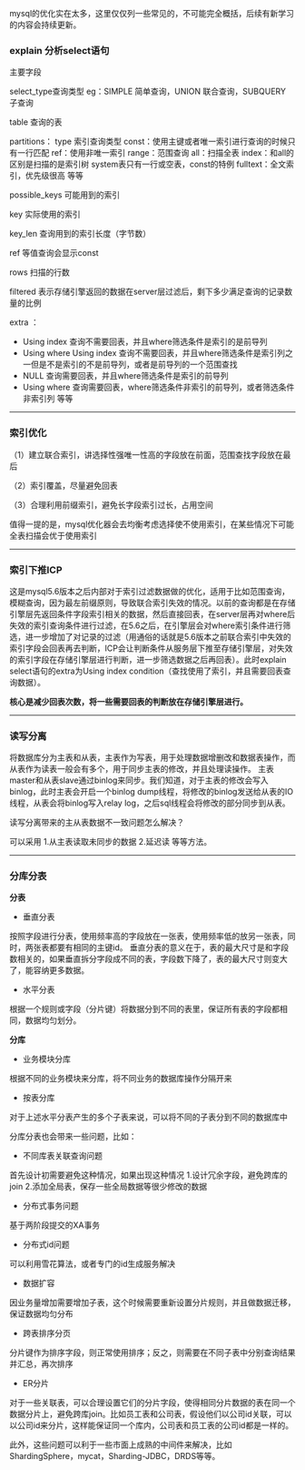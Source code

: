 mysql的优化实在太多，这里仅仅列一些常见的，不可能完全概括，后续有新学习的内容会持续更新。

### explain 分析select语句
主要字段

select_type查询类型  eg：SIMPLE 简单查询，UNION 联合查询，SUBQUERY 子查询

table  查询的表

partitions：
type  索引查询类型  const：使用主键或者唯一索引进行查询的时候只有一行匹配 ref：使用非唯一索引 range：范围查询  all：扫描全表 index：和all的区别是扫描的是索引树 system表只有一行或空表，const的特例 fulltext：全文索引，优先级很高 等等

possible_keys  可能用到的索引

key  实际使用的索引

key_len 查询用到的索引长度（字节数）

ref  等值查询会显示const

rows  扫描的行数

filtered  表示存储引擎返回的数据在server层过滤后，剩下多少满足查询的记录数量的比例

extra ：
- Using index 查询不需要回表，并且where筛选条件是索引的是前导列   
- Using where Using index 查询不需要回表，并且where筛选条件是索引列之一但是不是索引的不是前导列，或者是前导列的一个范围查找 
- NULL  查询需要回表，并且where筛选条件是索引的前导列      
- Using where  查询需要回表，where筛选条件非索引的前导列，或者筛选条件非索引列 
等等


----------

		
### 索引优化
（1）建立联合索引，讲选择性强唯一性高的字段放在前面，范围查找字段放在最后

（2）索引覆盖，尽量避免回表

（3）合理利用前缀索引，避免长字段索引过长，占用空间

值得一提的是，mysql优化器会去均衡考虑选择使不使用索引，在某些情况下可能全表扫描会优于使用索引

----------


### 索引下推ICP
这是mysql5.6版本之后内部对于索引过滤数据做的优化，适用于比如范围查询，模糊查询，因为最左前缀原则，导致联合索引失效的情况。以前的查询都是在存储引擎层先返回条件字段索引相关的数据，然后直接回表，在server层再对where后失效的索引查询条件进行过滤，在5.6之后，在引擎层会对where索引条件进行筛选，进一步增加了对记录的过滤（用通俗的话就是5.6版本之前联合索引中失效的索引字段会回表再去判断，ICP会让判断条件从服务层下推至存储引擎层，对失效的索引字段在存储引擎层进行判断，进一步筛选数据之后再回表）。此时explain select语句的extra为Using index condition（查找使用了索引，并且需要回表查询数据）。

**核心是减少回表次数，将一些需要回表的判断放在存储引擎层进行。**

----------


### 读写分离
将数据库分为主表和从表，主表作为写表，用于处理数据增删改和数据表操作，而从表作为读表一般会有多个，用于同步主表的修改，并且处理读操作。
主表master和从表slave通过binlog来同步。我们知道，对于主表的修改会写入binlog，此时主表会开启一个binlog dump线程，将修改的binlog发送给从表的IO线程，从表会将binlog写入relay log，之后sql线程会将修改的部分同步到从表。

读写分离带来的主从表数据不一致问题怎么解决？

可以采用 1.从主表读取未同步的数据 2.延迟读 等等方法。

----------


### 分库分表
**分表** 
- 垂直分表

按照字段进行分表，使用频率高的字段放在一张表，使用频率低的放另一张表，同时，两张表都要有相同的主键id。
垂直分表的意义在于，表的最大尺寸是和字段数相关的，如果垂直拆分字段成不同的表，字段数下降了，表的最大尺寸则变大了，能容纳更多数据。

- 水平分表

根据一个规则或字段（分片键）将数据分到不同的表里，保证所有表的字段都相同，数据均匀划分。

**分库** 
- 业务模块分库

根据不同的业务模块来分库，将不同业务的数据库操作分隔开来

- 按表分库

对于上述水平分表产生的多个子表来说，可以将不同的子表分到不同的数据库中

分库分表也会带来一些问题，比如：
- 不同库表关联查询问题

首先设计初需要避免这种情况，如果出现这种情况
1.设计冗余字段，避免跨库的join
2.添加全局表，保存一些全局数据等很少修改的数据
- 分布式事务问题

基于两阶段提交的XA事务
- 分布式id问题

可以利用雪花算法，或者专门的id生成服务解决
- 数据扩容

因业务量增加需要增加子表，这个时候需要重新设置分片规则，并且做数据迁移，保证数据均匀分布
- 跨表排序分页

分片键作为排序字段，则正常使用排序；反之，则需要在不同子表中分别查询结果并汇总，再次排序
- ER分片

对于一些关联表，可以合理设置它们的分片字段，使得相同分片数据的表在同一个数据分片上，避免跨库join。比如员工表和公司表，假设他们以公司id关联，可以以公司id来分片，这样能保证同一个库内，公司表和员工表的公司id都是一样的。


此外，这些问题可以利于一些市面上成熟的中间件来解决，比如ShardingSphere，mycat，Sharding-JDBC，DRDS等等。 

